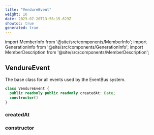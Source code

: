 ```yaml
---
title: "VendureEvent"
weight: 10
date: 2023-07-20T13:56:15.629Z
showtoc: true
generated: true
---
```

<!-- This file was generated from the Vendure source. Do not modify. Instead, re-run the "docs:build" script -->
import MemberInfo from '@site/src/components/MemberInfo';
import GenerationInfo from '@site/src/components/GenerationInfo';
import MemberDescription from '@site/src/components/MemberDescription';


## VendureEvent

<GenerationInfo sourceFile="packages/core/src/event-bus/vendure-event.ts" sourceLine="7" packageName="@vendure/core" />

The base class for all events used by the EventBus system.

```ts title="Signature"
class VendureEvent {
  public readonly public readonly createdAt: Date;
  constructor()
}
```

### createdAt

<MemberInfo kind="property" type="Date"   />


### constructor

<MemberInfo kind="method" type="() => VendureEvent"   />


